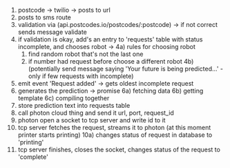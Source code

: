 1) postcode -> twilio -> posts to url
2) posts to sms route
3) validation via (api.postcodes.io/postcodes/:postcode) -> if not correct sends message validate
4) if validation is okay, add's an entry to 'requests' table with status incomplete, and chooses robot ->
  4a) rules for choosing robot
    1. find random robot that's not the last one
    2. if number had request before choose a different robot
  4b) (potentially send message saying 'Your future is being predicted...' - only if few requests with incomplete)
5) emit event 'Request added' -> gets oldest incomplete request
6) generates the prediction -> promise
  6a) fetching data
  6b) getting template
  6c) compiling together
7) store prediction text into requests table
8) call photon cloud thing and send it url, port, request_id
9) photon open a socket to tcp server and write id to it
10) tcp server fetches the request, streams it to photon (at this moment printer starts printing)
  10a) changes status of request in database to 'printing'
11) tcp server finishes, closes the socket, changes status of the request to 'complete'
